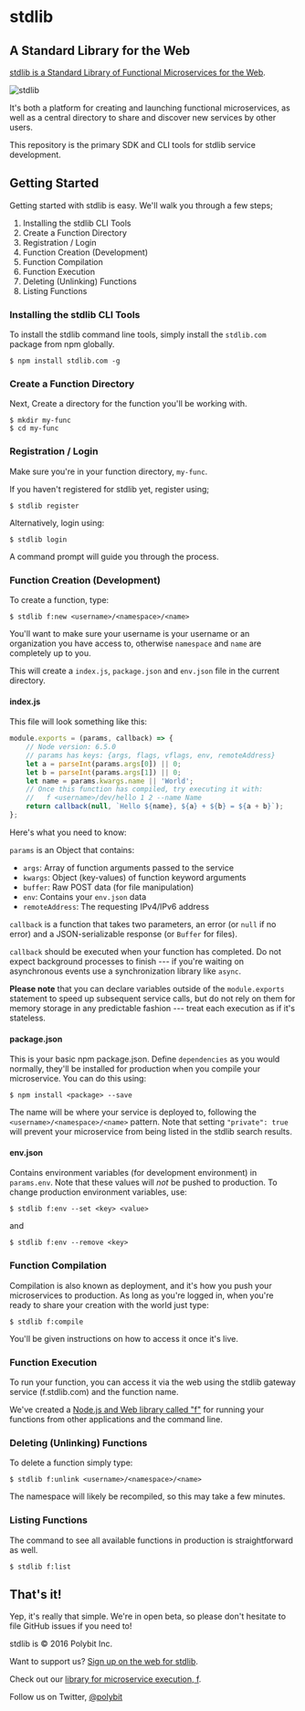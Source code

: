 # stdlib
## A Standard Library for the Web

[stdlib is a Standard Library of Functional Microservices for the Web](https://stdlib.com).

![stdlib](http://stdlib.com/static/images/stdlib-256.png)

It's both a platform for creating and launching functional microservices, as well as
a central directory to share and discover new services by other users.

This repository is the primary SDK and CLI tools for stdlib service development.

## Getting Started

Getting started with stdlib is easy. We'll walk you through a few steps;

1. Installing the stdlib CLI Tools
2. Create a Function Directory
3. Registration / Login
4. Function Creation (Development)
5. Function Compilation
6. Function Execution
7. Deleting (Unlinking) Functions
8. Listing Functions

### Installing the stdlib CLI Tools

To install the stdlib command line tools, simply install the `stdlib.com`
package from npm globally.

```
$ npm install stdlib.com -g
```

### Create a Function Directory

Next, Create a directory for the function you'll be working with.

```
$ mkdir my-func
$ cd my-func
```

### Registration / Login

Make sure you're in your function directory, `my-func`.

If you haven't registered for stdlib yet, register using;

```
$ stdlib register
```

Alternatively, login using:

```
$ stdlib login
```

A command prompt will guide you through the process.

### Function Creation (Development)

To create a function, type:

```
$ stdlib f:new <username>/<namespace>/<name>
```

You'll want to make sure your username is your username or an organization
you have access to, otherwise `namespace` and `name` are completely up to you.

This will create a `index.js`, `package.json` and `env.json` file in the
current directory.

#### index.js

This file will look something like this:

```javascript
module.exports = (params, callback) => {
	// Node version: 6.5.0
	// params has keys: {args, flags, vflags, env, remoteAddress}
	let a = parseInt(params.args[0]) || 0;
	let b = parseInt(params.args[1]) || 0;
	let name = params.kwargs.name || 'World';
	// Once this function has compiled, try executing it with:
	//   f <username>/dev/hello 1 2 --name Name
	return callback(null, `Hello ${name}, ${a} + ${b} = ${a + b}`);
};
```

Here's what you need to know:

`params` is an Object that contains:

- `args`: Array of function arguments passed to the service
- `kwargs`: Object (key-values) of function keyword arguments
- `buffer`: Raw POST data (for file manipulation)
- `env`: Contains your `env.json` data
- `remoteAddress`: The requesting IPv4/IPv6 address

`callback` is a function that takes two parameters, an error (or `null` if
	no error) and a JSON-serializable response (or `Buffer` for files).

`callback` should be executed when your function has completed. Do not expect
background processes to finish --- if you're waiting on asynchronous events
use a synchronization library like `async`.

**Please note** that you can declare variables outside of the `module.exports`
statement to speed up subsequent service calls, but do not rely on them for
memory storage in any predictable fashion --- treat each execution as if it's
stateless.

#### package.json

This is your basic npm package.json. Define `dependencies` as you would normally,
they'll be installed for production when you compile your microservice. You can
do this using:

```
$ npm install <package> --save
```

The name will be where your service is deployed to, following the
`<username>/<namespace>/<name>` pattern. Note that setting `"private": true`
will prevent your microservice from being listed in the stdlib search results.

#### env.json

Contains environment variables (for development environment) in `params.env`.
Note that these values will *not* be pushed to production. To change production
environment variables, use:

```
$ stdlib f:env --set <key> <value>
```

and

```
$ stdlib f:env --remove <key>
```

### Function Compilation

Compilation is also known as deployment, and it's how you push your microservices
to production. As long as you're logged in, when you're ready to share your
creation with the world just type:

```
$ stdlib f:compile
```

You'll be given instructions on how to access it once it's live.

### Function Execution

To run your function, you can access it via the web using the stdlib gateway
service (f.stdlib.com) and the function name.

We've created a [Node.js and Web library called "f"](https://github.com/poly/f)
for running your functions from other applications and the command line.

### Deleting (Unlinking) Functions

To delete a function simply type:

```
$ stdlib f:unlink <username>/<namespace>/<name>
```

The namespace will likely be recompiled, so this may take a few minutes.

### Listing Functions

The command to see all available functions in production is straightforward as well.

```
$ stdlib f:list
```

## That's it!

Yep, it's really that simple. We're in open beta, so please don't hesitate to
file GitHub issues if you need to!

stdlib is &copy; 2016 Polybit Inc.

Want to support us? [Sign up on the web for stdlib](https://stdlib.com/).

Check out our [library for microservice execution, f](https://github.com/poly/f).

Follow us on Twitter, [@polybit](https://twitter.com/polybit)
